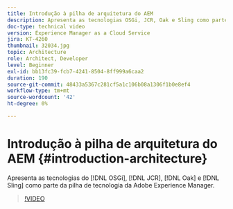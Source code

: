 ```yaml
---
title: Introdução à pilha de arquitetura do AEM
description: Apresenta as tecnologias OSGi, JCR, Oak e Sling como parte do conjunto de tecnologias da Adobe Experience Manager.
doc-type: technical video
version: Experience Manager as a Cloud Service
jira: KT-4260
thumbnail: 32034.jpg
topic: Architecture
role: Architect, Developer
level: Beginner
exl-id: bb13fc39-fcb7-4241-8504-8ff999a6caa2
duration: 190
source-git-commit: 48433a5367c281cf5a1c106b08a1306f1b0e8ef4
workflow-type: tm+mt
source-wordcount: '42'
ht-degree: 0%

---
```


# Introdução à pilha de arquitetura do AEM {#introduction-architecture}

Apresenta as tecnologias do [!DNL OSGi], [!DNL JCR], [!DNL Oak] e [!DNL Sling] como parte da pilha de tecnologia da Adobe Experience Manager.

>[!VIDEO](https://video.tv.adobe.com/v/32034?quality=12&learn=on)
